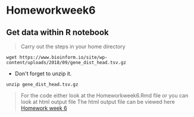 # Homeworkweek6
## Get data within R notebook
> Carry out the steps in your home directory
```
wget https://www.bioinform.io/site/wp-content/uploads/2018/09/gene_dist_head.tsv.gz
```
- Don't forget to unzip it.
```
unzip gene_dist_head.tsv.gz
```
> For the code either look at the Homeworkweek6.Rmd file or you can look at html output file
> The html output file can be viewed here [Homework week 6](http://rpubs.com/psehgal0504/538814)
